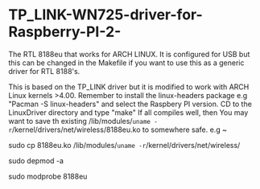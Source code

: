# TP_LINK-WN725-driver-for-Raspberry-PI-2-
The RTL 8188eu that works for ARCH LINUX. 
It is configured for USB but this can be changed in the Makefile if you want to use this as a generic driver for RTL 8188's.

This is based on the TP_LINK driver but it is modified to work with ARCH Linux kernels >4.00. 
Remember to install the linux-headers package e.g "Pacman -S linux-headers" and select the Raspbery PI version.
CD to the LinuxDriver directory and type "make"
If all compiles well, then
You may want to save th existing /lib/modules/`uname -r`/kernel/drivers/net/wireless/8188eu.ko to somewhere safe. e.g ~

sudo cp 8188eu.ko /lib/modules/`uname -r`/kernel/drivers/net/wireless/

sudo depmod -a

sudo modprobe 8188eu
